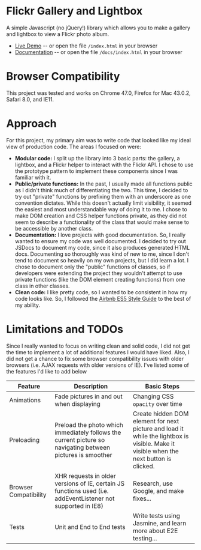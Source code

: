 # Flickr Gallery and Lightbox

A simple Javascript (no jQuery!) library which allows you to make a gallery and lightbox to view a Flickr photo album.

* [Live Demo](https://fiery-heat-4300.firebaseapp.com/) -- or open the file `/index.html` in your browser
* [Documentation](https://fiery-heat-4300.firebaseapp.com/docs/) -- or open the file `/docs/index.html` in your browser

# Browser Compatibility
This project was tested and works on Chrome 47.0, Firefox for Mac 43.0.2, Safari 8.0, and IE11. 

# Approach
For this project, my primary aim was to write code that looked like my ideal view of production code. The areas I focused on were:
* **Modular code:** I split up the library into 3 basic parts: the gallery, a lightbox, and a Flickr helper to interact with the Flickr API. I chose to use the prototype pattern to implement these components since I was familiar with it. 
* **Public/private functions:** In the past, I usually made all functions public as I didn't think much of differentiating the two. This time, I decided to try out "private" functions by prefixing them with an underscore as one convention dictates. While this doesn't actually limit visibility, it seemed the easiest and most understandable way of doing it to me. I chose to make DOM creation and CSS helper functions private, as they did not seem to describe a functionality of the class that would make sense to be accessible by another class. 
* **Documentation:** I love projects with good documentation. So, I really wanted to ensure my code was well documented. I decided to try out JSDocs to document my code, since it also produces generated HTML docs. Documenting so thoroughly was kind of new to me, since I don't tend to document so heavily on my own projects, but I did learn a lot. I chose to document only the "public" functions of classes, so if developers were extending the project they wouldn't attempt to use private functions (like the DOM element creating functions) from one class in other classes. 
* **Clean code:** I like pretty code, so I wanted to be consistent in how my code looks like. So, I followed the [Airbnb ES5 Style Guide](https://github.com/airbnb/javascript/tree/master/es5) to the best of my ability.

# Limitations and TODOs
Since I really wanted to focus on writing clean and solid code, I did not get the time to implement a lot of additional features I would have liked. Also, I did not get a chance to fix some browser compatibility issues with older browsers (i.e. AJAX requests with older versions of IE). I've listed some of the features I'd like to add below

Feature       | Description | Basic Steps
------------- | ----------- | -----------
Animations | Fade pictures in and out when displaying |  Changing CSS `opacity` over time
Preloading | Preload the photo which immediately follows the current picture so navigating between pictures is smoother | Create hidden DOM element for next picture and load it while the lightbox is visible. Make it visible when the next button is clicked.
Browser Compatibility | XHR requests in older versions of IE, certain JS functions used (i.e. addEventListener not supported in IE8) | Research, use Google, and make fixes...
Tests | Unit and End to End tests | Write tests using Jasmine, and learn more about E2E testing...
